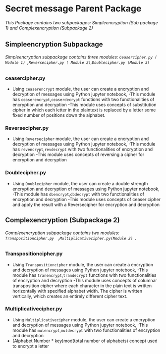 # Secret message Parent Package
######  This Package contains two subpackages: Simpleencryption (Sub package 1)  and Complexencryption (Subpackage 2)

## Simpleencryption Subpackage
###### Simpleencryption subpackage contains three modules: `Ceasercipher.py ( Module 1) `,`Reversecipher.py ( Module 2)`,`Doublecipher.py (Module 3) `

### ceasercipher.py
- Using `ceaserencrypt` module, the user can create a encryption and decryption of messages using Python jupyter notebook,
-This module has `ceaserencrypt`,`ceaserdecrypt` functions with two functionalities of encryption and decryption
-This module uses concepts of substitution cipher in which each letter in the plaintext is replaced by a letter some
fixed number of positions down the alphabet.

### Reversecipher.py
- Using `Reversecipher` module, the user can create a encryption and decryption of messages using Python jupyter notebook,
-This module has `revencrypt`,`revdecrypt` with two functionalities of encryption and decryption
-This module uses concepts of reversing a cipher for encryption and decryption

### Doublecipher.py
- Using `Doublecipher` module, the user can create a double strength encryption and decryption of messages using Python jupyter notebook,
-This module has `dbencrypt`,`dbdecrypt` with two functionalities of encryption and decryption
-This module uses concepts of ceaser cipher and apply the result with a Reversecipher for encryption and decryption

## Complexencryption (Subpackage 2)
###### Complexencryption subpackage contains two modules: `Transpositioncipher.py  `,`Multiplicativecipher.py(Module 2) `.

### Transpositioncipher.py
- Using `Transpositioncipher` module, the user can create a encryption and decryption of messages using Python jupyter notebook,
-This module has `tranencrypt`,`trandecrypt` functions with two functionalities of encryption and decryption
-This module uses concepts of columnar transposition cipher where each character in the plain text is written horizontally with specified alphabet width. The cipher is written vertically, which creates an entirely different cipher text.

### Multiplicativecipher.py
- Using `Multiplicativecipher` module, the user can create a encryption and decryption of messages using Python jupyter notebook,
-This module has `mulencrypt`,`muldecrypt` with two functionalities of encryption and decryption
- (Alphabet Number * key)mod(total number of alphabets) concept used to encrypt a letter
